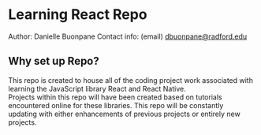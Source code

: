 # Learning React Repo
Author: Danielle Buonpane 
Contact info: (email) dbuonpane@radford.edu

## Why set up Repo? 
This repo is created to house all of the coding project work associated with learning the JavaScript library React and React Native. <br> 
Projects within this repo will have been created based on tutorials encountered online for these libraries. This repo will be constantly <br>
updating with either enhancements of previous projects or entirely new projects. 

